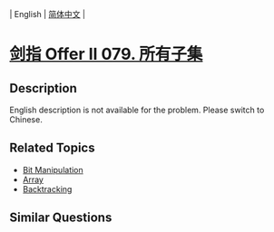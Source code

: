 
| English | [简体中文](README.md) |

# [剑指 Offer II 079. 所有子集](https://leetcode-cn.com/problems/TVdhkn/)

## Description

<p>English description is not available for the problem. Please switch to Chinese.</p>


## Related Topics

- [Bit Manipulation](https://leetcode-cn.com/tag/bit-manipulation)
- [Array](https://leetcode-cn.com/tag/array)
- [Backtracking](https://leetcode-cn.com/tag/backtracking)

## Similar Questions


